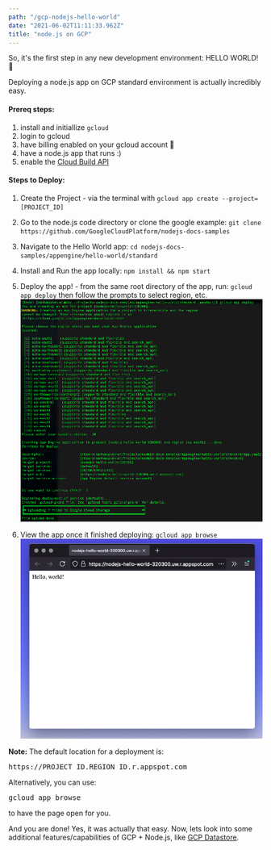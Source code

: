 ```yaml
---
path: "/gcp-nodejs-hello-world"
date: "2021-06-02T11:11:33.962Z"
title: "node.js on GCP"
---
```


So, it's the first step in any new development environment: HELLO WORLD! 🙌

Deploying a node.js app on GCP standard environment is actually incredibly easy.

#### Prereq steps:
1. install and initiallize `gcloud`
1. login to gcloud
1. have billing enabled on your gcloud account 🤑
1. have a node.js app that runs :)
1. enable the [Cloud Build API](https://console.cloud.google.com/flows/enableapi?apiid=cloudbuild.googleapis.com)

#### Steps to Deploy:
1. Create the Project - via the terminal with `gcloud app create --project=[PROJECT_ID]`

1. Go to the node.js code directory or clone the google example: `git clone https://github.com/GoogleCloudPlatform/nodejs-docs-samples`

1. Navigate to the Hello World app: `cd nodejs-docs-samples/appengine/hello-world/standard`

1. Install and Run the app locally: `npm install && npm start`

1. Deploy the app! - from the same root directory of the app, run: `gcloud app deploy` then follow the prompts to select region, etc.
![gcloud-deploy](static/images/gcloud-deploy.png)
1. View the app once it finished deploying: `gcloud app browse`
![gcloud-app-browse](static/images/gcloud-app-browse.png)

<div class="note">
  <strong>Note:</strong> The default location for a deployment is: <pre>https://PROJECT_ID.REGION_ID.r.appspot.com</pre> Alternatively, you can use: <pre>gcloud app browse</pre> to have the page open for you.
</div>

And you are done! Yes, it was actually that easy. Now, lets look into some additional features/capabilities of GCP + Node.js, like [GCP Datastore](../gcp-datastore/).